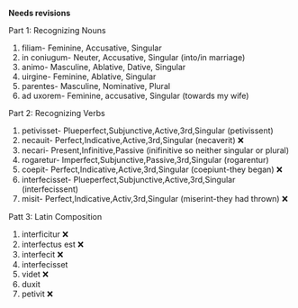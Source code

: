 **Needs revisions**

Part 1: Recognizing Nouns

1. filiam- Feminine, Accusative, Singular
2. in coniugum- Neuter, Accusative, Singular (into/in marriage)
3. animo- Masculine, Ablative, Dative, Singular
4. uirgine- Feminine, Ablative, Singular
5. parentes- Masculine, Nominative, Plural
6. ad uxorem- Feminine, accusative, Singular (towards my wife)

Part 2: Recognizing Verbs


1. petivisset- Plueperfect,Subjunctive,Active,3rd,Singular (petivissent)
2. necauit- Perfect,Indicative,Active,3rd,Singular (necaverit) ❌
3. necari- Present,Infinitive,Passive (inifinitive so neither singular or plural)
4. rogaretur- Imperfect,Subjunctive,Passive,3rd,Singular (rogarentur)
5. coepit- Perfect,Indicative,Active,3rd,Singular (coepiunt-they began) ❌
6. interfecisset- Plueperfect,Subjunctive,Active,3rd,Singular (interfecissent)
7. misit- Perfect,Indicative,Activ,3rd,Singular (miserint-they had thrown) ❌

Patt 3: Latin Composition
1. interficitur ❌
2. interfectus est ❌
3. interfecit ❌
4. interfecisset 
5. videt ❌
6. duxit 
7. petivit ❌
